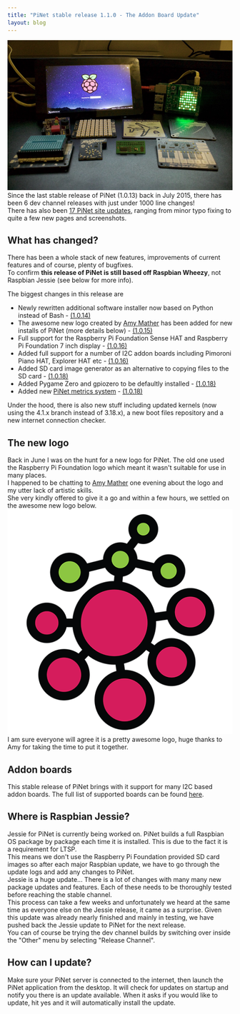 ```yaml
---
title: "PiNet stable release 1.1.0 - The Addon Board Update"
layout: blog
---
```


![](/assets/images/PiNet-addon-update-1.jpg)
Since the last stable release of PiNet (1.0.13) back in July 2015, there has been 6 dev channel releases with just under 1000 line changes!   
There has also been [17 PiNet site updates](https://github.com/PiNet/PiNet.github.io/commits/master), ranging from minor typo fixing to quite a few new pages and screenshots.   

## What has changed?
There has been a whole stack of new features, improvements of current features and of course, plenty of bugfixes.    
To confirm **this release of PiNet is still based off Raspbian Wheezy**, not Raspbian Jessie (see below for more info).    
   
The biggest changes in this release are       
- Newly rewritten additional software installer now based on Python instead of Bash - [(1.0.14)](https://github.com/PiNet/PiNet/commit/151c4a9a6be8b46fbb7f8988e7472134c5d05eda)   
- The awesome new logo created by [Amy Mather](https://about.me/minigirlgeek) has been added for new installs of PiNet (more details below) - [(1.0.15)](https://github.com/PiNet/PiNet/commit/f50c9c7d96716ef90c11f4f52d5e4011ada16bad)    
- Full support for the Raspberry Pi Foundation Sense HAT and Raspberry Pi Foundation 7 inch display - [(1.0.16)](https://github.com/PiNet/PiNet/commit/92e3be8499e8dc8fb9eda6a60ba1aaa85a4e823e)   
- Added full support for a number of I2C addon boards including Pimoroni Piano HAT, Explorer HAT etc - [(1.0.16)](https://github.com/PiNet/PiNet/commit/92e3be8499e8dc8fb9eda6a60ba1aaa85a4e823e)   
- Added SD card image generator as an alternative to copying files to the SD card - [(1.0.18)](https://github.com/PiNet/PiNet/commit/f1aa7198a68228a5c352fb3736a884bbdb76b5a6)   
- Added Pygame Zero and gpiozero to be defaultly installed - [(1.0.18)](https://github.com/PiNet/PiNet/commit/f1aa7198a68228a5c352fb3736a884bbdb76b5a6)    
- Added new [PiNet metrics system](/articles/advanced/metrics.html) -  [(1.0.18)](https://github.com/PiNet/PiNet/commit/f1aa7198a68228a5c352fb3736a884bbdb76b5a6)
   
Under the hood, there is also new stuff including updated kernels (now using the 4.1.x branch instead of 3.18.x), a new boot files repository and a new internet connection checker.

## The new logo    
Back in June I was on the hunt for a new logo for PiNet. The old one used the Raspberry Pi Foundation logo which meant it wasn't suitable for use in many places.    
I happened to be chatting to [Amy Mather](https://about.me/minigirlgeek) one evening about the logo and my utter lack of artistic skills.    
She very kindly offered to give it a go and within a few hours, we settled on the awesome new logo below.   
![](/assets/images/PiNet-icon.png)    
I am sure everyone will agree it is a pretty awesome logo, huge thanks to Amy for taking the time to put it together.    

## Addon boards
This stable release of PiNet brings with it support for many I2C based addon boards. The full list of supported boards can be found [here](/articles/advanced/supported-addon-boards.html).   

## Where is Raspbian Jessie?   
Jessie for PiNet is currently being worked on. PiNet builds a full Raspbian OS package by package each time it is installed. This is due to the fact it is a requirement for LTSP.   
This means we don't use the Raspberry Pi Foundation provided SD card images so after each major Raspbian update, we have to go through the update logs and add any changes to PiNet.   
Jessie is a huge update... There is a lot of changes with many many new package updates and features. Each of these needs to be thoroughly tested before reaching the stable channel.   
This process can take a few weeks and unfortunately we heard at the same time as everyone else on the Jessie release, it came as a surprise. Given this update was already nearly finished and mainly in testing, we have pushed back the Jessie update to PiNet for the next release.   
You can of course be trying the dev channel builds by switching over inside the "Other" menu by selecting "Release Channel". 

## How can I update?    
Make sure your PiNet server is connected to the internet, then launch the PiNet application from the desktop. It will check for updates on startup and notify you there is an update available. When it asks if you would like to update, hit yes and it will automatically install the update.
